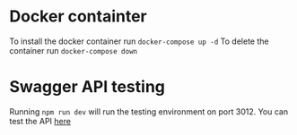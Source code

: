# Docker containter <br>
To install the docker container run `docker-compose up -d`
To delete the container run `docker-compose down`

# Swagger API testing
Running `npm run dev` will run the testing environment on port 3012.
You can test the API [here](http://localhost:3012/api/v0/docs/)

